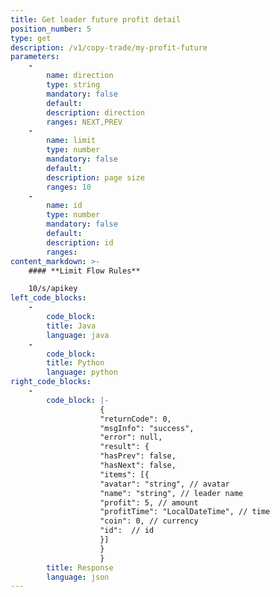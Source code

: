 ```yaml
---
title: Get leader future profit detail
position_number: 5
type: get
description: /v1/copy-trade/my-profit-future
parameters:
    -
        name: direction
        type: string
        mandatory: false
        default:
        description: direction
        ranges: NEXT,PREV
    -
        name: limit
        type: number
        mandatory: false
        default:
        description: page size
        ranges: 10
    -
        name: id
        type: number
        mandatory: false
        default:
        description: id
        ranges:
content_markdown: >-
    #### **Limit Flow Rules**

    10/s/apikey
left_code_blocks:
    -
        code_block:
        title: Java
        language: java
    -
        code_block:
        title: Python
        language: python
right_code_blocks:
    -
        code_block: |-
                    {
                    "returnCode": 0,
                    "msgInfo": "success",
                    "error": null,
                    "result": {
                    "hasPrev": false,
                    "hasNext": false,
                    "items": [{
                    "avatar": "string", // avatar
                    "name": "string", // leader name
                    "profit": 5, // amount
                    "profitTime": "LocalDateTime", // time
                    "coin": 0, // currency
                    "id":  // id
                    }]
                    }
                    }
        title: Response
        language: json
---
```

